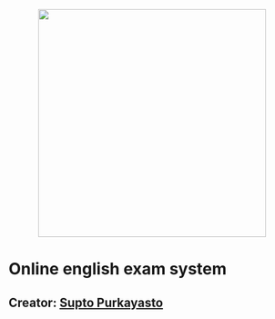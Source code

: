 <p align="center"><img src="https://certnexus.com/wp-content/uploads/2019/10/New-Horizons-Official-Logo-Main-1024x493.png" width="400"></p>


# Online english exam system

## Creator: [Supto Purkayasto](https://www.suptopurkayasto.com)
